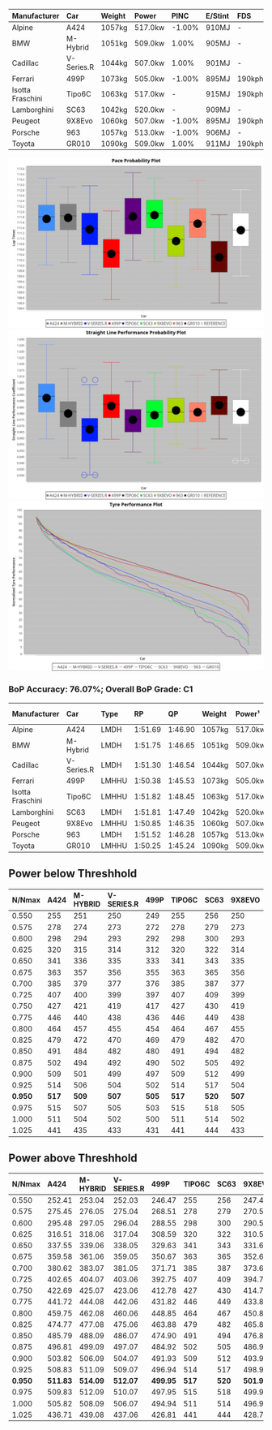| Manufacturer     | Car        | Weight | Power   | PINC    | E/Stint | FDS     |
|:-|:-|:-|:-|:-|:-|:-|
| Alpine           | A424       | 1057kg | 517.0kw | -1.00%  | 910MJ   |    -    |
| BMW              | M-Hybrid   | 1051kg | 509.0kw | 1.00%   | 905MJ   |    -    |
| Cadillac         | V-Series.R | 1044kg | 507.0kw | 1.00%   | 901MJ   |    -    |
| Ferrari          | 499P       | 1073kg | 505.0kw | -1.00%  | 895MJ   | 190kph  |
| Isotta Fraschini | Tipo6C     | 1063kg | 517.0kw |    -    | 915MJ   | 190kph  |
| Lamborghini      | SC63       | 1042kg | 520.0kw |    -    | 909MJ   |    -    |
| Peugeot          | 9X8Evo     | 1060kg | 507.0kw | -1.00%  | 895MJ   | 190kph  |
| Porsche          | 963        | 1057kg | 513.0kw | -1.00%  | 906MJ   |    -    |
| Toyota           | GR010      | 1090kg | 509.0kw | 1.00%   | 911MJ   | 190kph  |

![PACECHART](./IMG/ACOMETHOD.png)
![STRAIGHTLINEPERFORMANCECHART](./IMG/ACOMETHOD_sp.png)
![TYREPERFORMANCECHART](./IMG/ACOMETHOD_tw.png)

### BoP Accuracy: 76.07%; Overall BoP Grade: C1
| Manufacturer     | Car        | Type  | RP      | QP      | Weight | Power¹  | Threshhold | PINC    | Power²   | E/Stint | AVG Vmax  | FDS     | RDLC | L/Stint | BOP-Grade | Model Accuracy | Model Points | Match%  | SimDiff |
|:-|:-|:-|:-|:-|:-|:-|:-|:-|:-|:-|:-|:-|:-|:-|:-|:-|:-|:-|:-|
| Alpine           | A424       | LMDH  | 1:51.69 | 1:46.90 | 1057kg | 517.0kw | 210.0kph   | -1.00%  | 511.80kw |  910MJ  | 289.79kph |    -    | 1.00 | 34      | +C1       | 100.00%        | 946          | 78.09%  | #       |
| BMW              | M-Hybrid   | LMDH  | 1:51.75 | 1:46.65 | 1051kg | 509.0kw | 210.0kph   | 1.00%   | 514.10kw |  905MJ  | 288.20kph |    -    | 1.01 | 34      | +A2       | 100.00%        | 1998         | 91.18%  | #       |
| Cadillac         | V-Series.R | LMDH  | 1:51.30 | 1:46.54 | 1044kg | 507.0kw | 210.0kph   | 1.00%   | 512.10kw |  901MJ  | 286.24kph |    -    | 1.02 | 34      | +A2       | 98.11%         | 3991         | 93.84%  | ±2.26s  |
| Ferrari          | 499P       | LMHHU | 1:50.38 | 1:45.53 | 1073kg | 505.0kw | 210.0kph   | -1.00%  | 500.00kw |  895MJ  | 286.85kph | 190kph  | 1.02 | 34      | -D2       | 98.72%         | 4180         | 60.04%  | ±2.99s  |
| Isotta Fraschini | Tipo6C     | LMHHU | 1:51.82 | 1:48.45 | 1063kg | 517.0kw | 210.0kph   |    -    | 517.00kw |  915MJ  | 287.36kph | 190kph  | 1.04 | 34      | +E2       | 97.73%         | 129          | 50.31%  | #       |
| Lamborghini      | SC63       | LMDH  | 1:51.81 | 1:47.49 | 1042kg | 520.0kw | 210.0kph   |    -    | 520.00kw |  909MJ  | 289.19kph |    -    | 1.04 | 34      | +C1       | 100.00%        | 784          | 75.94%  | #       |
| Peugeot          | 9X8Evo     | LMHHU | 1:50.85 | 1:46.35 | 1060kg | 507.0kw | 210.0kph   | -1.00%  | 501.90kw |  895MJ  | 287.16kph | 190kph  | 1.00 | 34      | -B2       | 100.00%        | 636          | 81.98%  | #       |
| Porsche          | 963        | LMDH  | 1:51.52 | 1:46.28 | 1057kg | 513.0kw | 210.0kph   | -1.00%  | 507.90kw |  906MJ  | 287.71kph |    -    | 1.00 | 34      | ~A1       | 99.91%         | 11713        | 100.00% | ±1.73s  |
| Toyota           | GR010      | LMHHU | 1:50.25 | 1:45.24 | 1090kg | 509.0kw | 210.0kph   | 1.00%   | 514.10kw |  911MJ  | 287.21kph | 190kph  | 1.00 | 34      | -E2       | 99.90%         | 3123         | 53.27%  | ±2.65s  |

## Power below Threshhold
| N/Nmax    | A424    | M-HYBRID | V-SERIES.R | 499P    | TIPO6C  | SC63    | 9X8EVO  | 963     | GR010   |
|:-|:-|:-|:-|:-|:-|:-|:-|:-|:-|
|  0.550    |  255    |  251     |  250       |  249    |  255    |  256    |  250    |  253    |  251    |
|  0.575    |  278    |  274     |  273       |  272    |  278    |  279    |  273    |  276    |  274    |
|  0.600    |  298    |  294     |  293       |  292    |  298    |  300    |  293    |  296    |  294    |
|  0.625    |  320    |  315     |  314       |  312    |  320    |  322    |  314    |  317    |  315    |
|  0.650    |  341    |  336     |  335       |  333    |  341    |  343    |  335    |  338    |  336    |
|  0.675    |  363    |  357     |  356       |  355    |  363    |  365    |  356    |  360    |  357    |
|  0.700    |  385    |  379     |  377       |  376    |  385    |  387    |  377    |  382    |  379    |
|  0.725    |  407    |  400     |  399       |  397    |  407    |  409    |  399    |  403    |  400    |
|  0.750    |  427    |  421     |  419       |  417    |  427    |  430    |  419    |  424    |  421    |
|  0.775    |  446    |  440     |  438       |  436    |  446    |  449    |  438    |  443    |  440    |
|  0.800    |  464    |  457     |  455       |  454    |  464    |  467    |  455    |  461    |  457    |
|  0.825    |  479    |  472     |  470       |  469    |  479    |  482    |  470    |  476    |  472    |
|  0.850    |  491    |  484     |  482       |  480    |  491    |  494    |  482    |  487    |  484    |
|  0.875    |  502    |  494     |  492       |  490    |  502    |  505    |  492    |  498    |  494    |
|  0.900    |  509    |  501     |  499       |  497    |  509    |  512    |  499    |  505    |  501    |
|  0.925    |  514    |  506     |  504       |  502    |  514    |  517    |  504    |  510    |  506    |
| **0.950** | **517** | **509**  | **507**    | **505** | **517** | **520** | **507** | **513** | **509** |
|  0.975    |  515    |  507     |  505       |  503    |  515    |  518    |  505    |  511    |  507    |
|  1.000    |  511    |  504     |  502       |  500    |  511    |  514    |  502    |  507    |  504    |
|  1.025    |  441    |  435     |  433       |  431    |  441    |  444    |  433    |  438    |  435    |

## Power above Threshhold
| N/Nmax    | A424       | M-HYBRID   | V-SERIES.R | 499P       | TIPO6C  | SC63    | 9X8EVO     | 963        | GR010      |
|:-|:-|:-|:-|:-|:-|:-|:-|:-|:-|
|  0.550    |  252.41    |  253.04    |  252.03    |  246.47    |  255    |  256    |  247.46    |  250.43    |  253.04    |
|  0.575    |  275.45    |  276.05    |  275.04    |  268.51    |  278    |  279    |  270.50    |  273.47    |  276.05    |
|  0.600    |  295.48    |  297.05    |  296.04    |  288.55    |  298    |  300    |  290.54    |  293.50    |  297.05    |
|  0.625    |  316.51    |  318.06    |  317.04    |  308.59    |  320    |  322    |  310.58    |  314.54    |  318.06    |
|  0.650    |  337.55    |  339.06    |  338.05    |  329.63    |  341    |  343    |  331.61    |  335.57    |  339.06    |
|  0.675    |  359.58    |  361.06    |  359.05    |  350.67    |  363    |  365    |  352.65    |  356.61    |  361.06    |
|  0.700    |  380.62    |  383.07    |  381.05    |  371.71    |  385    |  387    |  373.69    |  377.65    |  383.07    |
|  0.725    |  402.65    |  404.07    |  403.06    |  392.75    |  407    |  409    |  394.73    |  399.68    |  404.07    |
|  0.750    |  422.69    |  425.07    |  423.06    |  412.78    |  427    |  430    |  414.77    |  419.72    |  425.07    |
|  0.775    |  441.72    |  444.08    |  442.06    |  431.82    |  446    |  449    |  433.80    |  438.75    |  444.08    |
|  0.800    |  459.75    |  462.08    |  460.06    |  448.85    |  464    |  467    |  450.84    |  455.78    |  462.08    |
|  0.825    |  474.77    |  477.08    |  475.06    |  463.88    |  479    |  482    |  465.86    |  470.81    |  477.08    |
|  0.850    |  485.79    |  488.09    |  486.07    |  474.90    |  491    |  494    |  476.88    |  482.83    |  488.09    |
|  0.875    |  496.81    |  499.09    |  497.07    |  484.92    |  502    |  505    |  486.90    |  492.84    |  499.09    |
|  0.900    |  503.82    |  506.09    |  504.07    |  491.93    |  509    |  512    |  493.92    |  499.86    |  506.09    |
|  0.925    |  508.83    |  511.09    |  509.07    |  496.94    |  514    |  517    |  498.92    |  504.86    |  511.09    |
| **0.950** | **511.83** | **514.09** | **512.07** | **499.95** | **517** | **520** | **501.93** | **507.87** | **514.09** |
|  0.975    |  509.83    |  512.09    |  510.07    |  497.95    |  515    |  518    |  499.93    |  505.87    |  512.09    |
|  1.000    |  505.82    |  508.09    |  506.07    |  494.94    |  511    |  514    |  496.92    |  502.86    |  508.09    |
|  1.025    |  436.71    |  439.08    |  437.06    |  426.81    |  441    |  444    |  428.79    |  433.74    |  439.08    |
